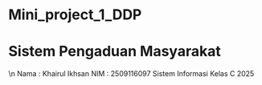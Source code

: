 # Mini_project_1_DDP
# Sistem Pengaduan Masyarakat
\n Nama : Khairul Ikhsan
NIM  : 2509116097
Sistem Informasi Kelas C 2025


